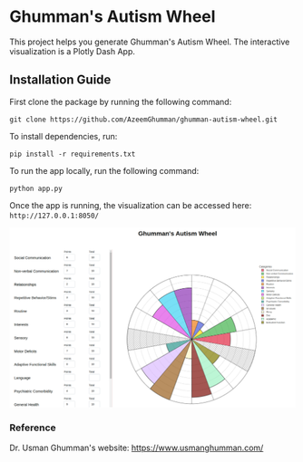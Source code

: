 # Ghumman's Autism Wheel

This project helps you generate Ghumman's Autism Wheel. The interactive visualization is a Plotly Dash App.

## Installation Guide

First clone the package by running the following command:
```
git clone https://github.com/AzeemGhumman/ghumman-autism-wheel.git
```

To install dependencies, run:

```
pip install -r requirements.txt
```

To run the app locally, run the following command:

```
python app.py
```

Once the app is running, the visualization can be accessed here: `http://127.0.0.1:8050/`

![Example Snapshot](example.png)

### Reference

Dr. Usman Ghumman's website: https://www.usmanghumman.com/